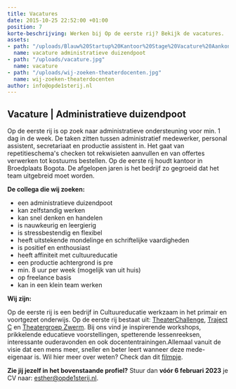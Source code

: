 ```yaml
---
title: Vacatures
date: 2015-10-25 22:52:00 +01:00
position: 7
korte-beschrijving: Werken bij Op de eerste rij? Bekijk de vacatures.
assets:
- path: "/uploads/Blauw%20Startup%20Kantoor%20Stage%20Vacature%20Aankondiging%20(Instagram-bericht%20(vierkant))%20(Facebook-bericht%20(liggend))%20(Presentatie%20(169)).png"
  name: vacature administratieve duizendpoot
- path: "/uploads/vacature.jpg"
  name: vacature
- path: "/uploads/wij-zoeken-theaterdocenten.jpg"
  name: wij-zoeken-theaterdocenten
author: info@opde1sterij.nl
---
```


## Vacature | Administratieve duizendpoot

Op de eerste rij is op zoek naar administratieve ondersteuning voor min. 1 dag in de week. De taken zitten tussen administratief medewerker, personal assistent, secretariaat en productie assistent in. Het gaat van repetitieschema's checken tot rekwisieten aanvullen en van offertes verwerken tot kostuums bestellen. Op de eerste rij houdt kantoor in Broedplaats Bogota. De afgelopen jaren is het bedrijf zo gegroeid dat het team uitgebreid moet worden.

**De collega die wij zoeken:**

* een administratieve duizendpoot
* kan zelfstandig werken
* kan snel denken en handelen
* is nauwkeurig en leergierig
* is stressbestendig en flexibel
* heeft uitstekende mondelinge en schriftelijke vaardigheden
* is positief en enthousiast
* heeft affiniteit met cultuureducatie
* een productie achtergrond is pre
* min. 8 uur per week (mogelijk van uit huis)
* op freelance basis
* kan in een klein team werken

**Wij zijn:**

Op de eerste rij is een bedrijf in Cultuureducatie werkzaam in het primair en voortgezet onderwijs. Op de eerste rij bestaat uit: [TheaterChallenge](https://www.opde1sterij.nl/theaterchallenge/), [Traject C](https://www.opde1sterij.nl/traject-c/) en [Theatergroep Zwerm](https://www.opde1sterij.nl/theatergroep-zwerm/). Bij ons vind je inspirerende workshops, prikkelende educatieve voorstellingen, spetterende lessenreeksen, interessante ouderavonden en ook docententrainingen.Allemaal vanuit de visie dat een mens meer, sneller en beter leert wanneer deze mede-eigenaar is. Wil hier meer over weten? Check dan dit [filmpje](https://youtu.be/XZq-SEY45gc).


**Zie jij jezelf in het bovenstaande profiel?** Stuur dan **vóór 6 februari 2023** je CV naar: [esther@opde1sterij.nl](mailto:esther@opde1sterij.nl).

